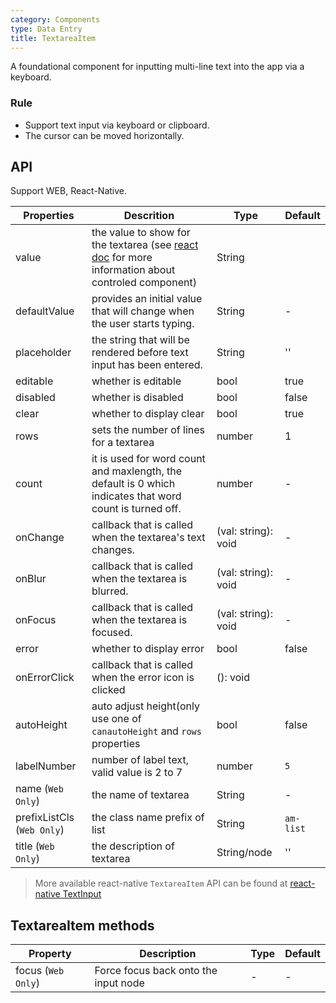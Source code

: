 ```yaml
---
category: Components
type: Data Entry
title: TextareaItem
---
```



A foundational component for inputting multi-line text into the app via a keyboard.

### Rule
- Support text input via keyboard or clipboard.
- The cursor can be moved horizontally.


## API

Support WEB, React-Native.

Properties | Descrition | Type | Default
-----------|------------|------|--------
| value | the value to show for the textarea (see [react doc](https://facebook.github.io/react/docs/forms.html) for more information about controled component)  | String | |
| defaultValue | provides an initial value that will change when the user starts typing.  | String |  -  |
| placeholder      | the string that will be rendered before text input has been entered. | String | ''  |
| editable    | whether is editable         | bool |  true  |
| disabled    | whether is disabled         | bool |  false  |
| clear      |   whether to display clear      | bool |  true  |
| rows      |   sets the number of lines for a textarea     | number |   1 |
| count |  it is used for word count and maxlength, the default is 0 which indicates that word count is turned off. | number | -  |
| onChange    | callback that is called when the textarea's text changes. | (val: string): void |  -  |
| onBlur     | callback that is called when the textarea is blurred. | (val: string): void |   -  |
| onFocus    | callback that is called when the textarea is focused. | (val: string): void |  -  |
| error       | whether to display error         | bool |  false  |
| onErrorClick   | callback that is called when the error icon is clicked   | (): void |    |
| autoHeight | auto adjust height(only use one of `canautoHeight` and `rows` properties | bool  | false  |
| labelNumber  | number of label text, valid value is 2 to 7 | number | `5` |
| name (`Web Only`)    | the name of textarea      | String |   -  |
| prefixListCls (`Web Only`)    |   the class name prefix of list      | String |  `am-list`  |
| title (`Web Only`)    | the description of textarea        | String/node |  '' |

> More available react-native `TextareaItem` API can be found at [react-native TextInput](http://facebook.github.io/react-native/docs/textinput.html)

## TextareaItem methods

Property | Description | Type | Default
----|-----|------|------
| focus (`Web Only`)    | Force focus back onto the input node  | - |  -  |
